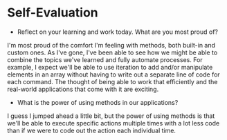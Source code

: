 # Self-Evaluation

- Reflect on your learning and work today. What are you most proud of?

I'm most proud of the comfort I'm feeling with methods, both built-in and custom ones. As I've gone, I've been able to see how we might be able to combine the topics we've learned and fully automate processes. For example, I expect we'll be able to use iteration to add and/or manipulate elements in an array without having to write out a separate line of code for each command. The thought of being able to work that efficiently and the real-world applications that come with it are exciting.

- What is the power of using methods in our applications?

I guess I jumped ahead a little bit, but the power of using methods is that we'll be able to execute specific actions multiple times with a lot less code than if we were to code out the action each individual time.